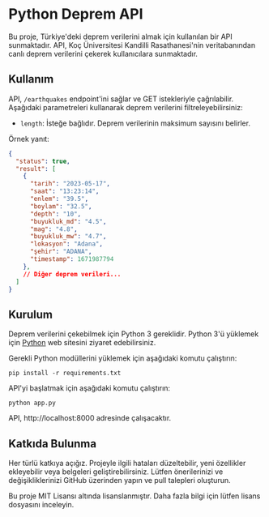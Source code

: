 # Python Deprem API

Bu proje, Türkiye'deki deprem verilerini almak için kullanılan bir API sunmaktadır. API, Koç Üniversitesi Kandilli Rasathanesi'nin veritabanından canlı deprem verilerini çekerek kullanıcılara sunmaktadır.

## Kullanım

API, `/earthquakes` endpoint'ini sağlar ve GET istekleriyle çağrılabilir. Aşağıdaki parametreleri kullanarak deprem verilerini filtreleyebilirsiniz:

- `length`: İsteğe bağlıdır. Deprem verilerinin maksimum sayısını belirler.


Örnek yanıt:

```json
{
  "status": true,
  "result": [
    {
      "tarih": "2023-05-17",
      "saat": "13:23:14",
      "enlem": "39.5",
      "boylam": "32.5",
      "depth": "10",
      "buyukluk_md": "4.5",
      "mag": "4.8",
      "buyukluk_mw": "4.7",
      "lokasyon": "Adana",
      "şehir": "ADANA",
      "timestamp": 1671987794
    },
    // Diğer deprem verileri...
  ]
}
```

## Kurulum
Deprem verilerini çekebilmek için Python 3 gereklidir. Python 3'ü yüklemek için [Python](https://www.python.org/) web sitesini ziyaret edebilirsiniz.

Gerekli Python modüllerini yüklemek için aşağıdaki komutu çalıştırın:
```
pip install -r requirements.txt
```

API'yi başlatmak için aşağıdaki komutu çalıştırın:
```
python app.py
```

API, http://localhost:8000 adresinde çalışacaktır.

## Katkıda Bulunma
Her türlü katkıya açığız. Projeyle ilgili hataları düzeltebilir, yeni özellikler ekleyebilir veya belgeleri geliştirebilirsiniz. Lütfen önerilerinizi ve değişikliklerinizi GitHub üzerinden yapın ve pull talepleri oluşturun.

Bu proje MIT Lisansı altında lisanslanmıştır. Daha fazla bilgi için lütfen lisans dosyasını inceleyin.
